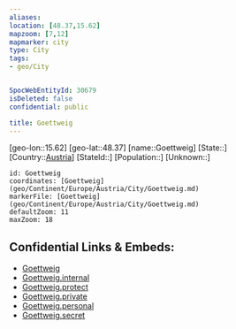 ```yaml
---
aliases: 
location: [48.37,15.62]
mapzoom: [7,12] 
mapmarker: city 
type: City
tags:
- geo/City


SpocWebEntityId: 30679
isDeleted: false
confidential: public

title: Goettweig
---
```

[geo-lon::15.62]
[geo-lat::48.37]
[name::Goettweig]
[State::]
[Country::[Austria](geo/Continent/Europe/Austria.md)]
[StateId::]
[Population::]
[Unknown::]


```leaflet
id: Goettweig
coordinates: [Goettweig](geo/Continent/Europe/Austria/City/Goettweig.md)
markerFile: [Goettweig](geo/Continent/Europe/Austria/City/Goettweig.md)
defaultZoom: 11 
maxZoom: 18
```


## Confidential Links & Embeds: 
- [Goettweig](../../../../../../_public/geo/Continent/Europe/Austria/City/Goettweig.md) 
- [Goettweig.internal](../../../../../../_internal/geo/Continent/Europe/Austria/City/Goettweig.internal.md) 
- [Goettweig.protect](../../../../../../_protect/geo/Continent/Europe/Austria/City/Goettweig.protect.md) 
- [Goettweig.private](../../../../../../_private/geo/Continent/Europe/Austria/City/Goettweig.private.md) 
- [Goettweig.personal](../../../../../../_personal/geo/Continent/Europe/Austria/City/Goettweig.personal.md) 
- [Goettweig.secret](../../../../../../_secret/geo/Continent/Europe/Austria/City/Goettweig.secret.md) 
